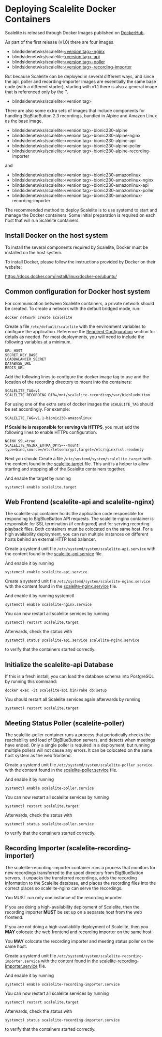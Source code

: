 # Deploying Scalelite Docker Containers

Scalelite is released through Docker Images published on [DockerHub](https://hub.docker.com/r/blindsidenetwks/scalelite).

As part of the first release (v1.0) there are four images.

- blindsidenetwks/scalelite:[\<version tag>-nginx](#web-frontend-scalelite-api-and-scalelite-nginx)
- blindsidenetwks/scalelite:[\<version tag>-api](#web-frontend-scalelite-api-and-scalelite-nginx)
- blindsidenetwks/scalelite:[\<version tag>-poller](#meeting-status-poller-scalelite-poller)
- blindsidenetwks/scalelite:[\<version tag>-recording-importer](#recording-importer-scalelite-recording-importer)

But because Scalelite can be deployed in several different ways, and since the api, poller and recording-importer images are essentially the same base code (with a different starter), starting with v1.1 there is also a general image that is referenced only by the '<version tag>'.

- blindsidenetwks/scalelite:\<version tag>

There are also some extra sets of images that include components for handling BigBlueButton 2.3 recordings, bundled in Alpine and Amazon Linux as the base image.

- blindsidenetwks/scalelite:\<version tag>-bionic230-alpine
- blindsidenetwks/scalelite:\<version tag>-bionic230-alpine-nginx
- blindsidenetwks/scalelite:\<version tag>-bionic230-alpine-api
- blindsidenetwks/scalelite:\<version tag>-bionic230-alpine-poller
- blindsidenetwks/scalelite:\<version tag>-bionic230-alpine-recording-importer

and

- blindsidenetwks/scalelite:\<version tag>-bionic230-amazonlinux
- blindsidenetwks/scalelite:\<version tag>-bionic230-amazonlinux-nginx
- blindsidenetwks/scalelite:\<version tag>-bionic230-amazonlinux-api
- blindsidenetwks/scalelite:\<version tag>-bionic230-amazonlinux-poller
- blindsidenetwks/scalelite:\<version tag>-bionic230-amazonlinux-recording-importer

The recommended method to deploy Scalelite is to use systemd to start and manage the Docker containers. Some initial preparation is required on each host that will run Scalelite containers.

## Install Docker on the host system
To install the several components required by Scalelite, Docker must be installed on the host system.

To install Docker, please follow the instructions provided by Docker on their website:

https://docs.docker.com/install/linux/docker-ce/ubuntu/

## Common configuration for Docker host system
For communication between Scalelite containers, a private network should be created. To create a network with the default bridged mode, run:

`docker network create scalelite`

Create a file `/etc/default/scalelite` with the environment variables to configure the application. Reference the [Required Configuration](../README.md#required) section for details as needed. For most deployments, you will need to include the following variables at a minimum.

```
URL_HOST
SECRET_KEY_BASE
LOADBALANCER_SECRET
DATABASE_URL
REDIS_URL
```

Add the following lines to configure the docker image tag to use and the location of the recording directory to mount into the containers:

```
SCALELITE_TAG=v1
SCALELITE_RECORDING_DIR=/mnt/scalelite-recordings/var/bigbluebutton
```

For using one of the extra sets of docker images the `SCALELITE_TAG` should be set accordingly. For example:

```
SCALELITE_TAG=v1.1-bionic230-amazonlinux
```

**If Scalelite is responsible for serving via HTTPS**, you must add the following lines to enable HTTPs configuration:

```
NGINX_SSL=true
SCALELITE_NGINX_EXTRA_OPTS=--mount type=bind,source=/etc/letsencrypt,target=/etc/nginx/ssl,readonly
```

Next you should Create a file `/etc/systemd/system/scalelite.target` with the content found in the [scalelite.target](../systemd/scalelite.target) file. This unit is a helper to allow starting and stopping all of the Scalelite containers together.

And enable the target by running

`systemctl enable scalelite.target`

## Web Frontend (scalelite-api and scalelite-nginx)

The scalelite-api container holds the application code responsible for responding to BigBlueButton API requests. The scalelite-nginx container is responsible for SSL termination (if configured) and for serving recording playback files. Both containers must be colocated on the same host. For a high availability deployment, you can run multiple instances on different hosts behind an external HTTP load balancer.

Create a systemd unit file `/etc/systemd/system/scalelite-api.service` with the content found in the [scalelite-api.service](../systemd/scalelite-api.service) file.

And enable it by running

`systemctl enable scalelite-api.service`

Create a systemd unit file `/etc/systemd/system/scalelite-nginx.service` with the content found in the [scalelite-nginx.service](../systemd/scalelite-nginx.service) file.

And enable it by running systemctl

`systemctl enable scalelite-nginx.service`

You can now restart all scalelite services by running

`systemctl restart scalelite.target`

Afterwards, check the status with

`systemctl status scalelite-api.service scalelite-nginx.service`

to verify that the containers started correctly.

## Initialize the scalelite-api Database

If this is a fresh install, you can load the database schema into PostgreSQL by running this command:

`docker exec -it scalelite-api bin/rake db:setup`

You should restart all Scalelite services again afterwards by running

`systemctl restart scalelite.target`

## Meeting Status Poller (scalelite-poller)
The scalelite-poller container runs a process that periodically checks the reachability and load of BigBlueButton servers, and detects when meetings have ended.
Only a single poller is required in a deployment, but running multiple pollers will not cause any errors. It can be colocated on the same host system as the web frontend.

Create a systemd unit file `/etc/systemd/system/scalelite-poller.service` with the content found in the [scalelite-poller.service](../systemd/scalelite-poller.service) file.

And enable it by running

`systemctl enable scalelite-poller.service`

You can now restart all scalelite services by running

`systemctl restart scalelite.target`

Afterwards, check the status with

`systemctl status scalelite-poller.service`

to verify that the containers started correctly.

## Recording Importer (scalelite-recording-importer)
The scalelite-recording-importer container runs a process that monitors for new recordings transferred to the spool directory from BigBlueButton servers. It unpacks the transferred recordings, adds the recording information to the Scalelite database, and places the recording files into the correct places so scalelite-nginx can serve the recordings.

You MUST run only one instance of the recording importer.

If you are doing a high-availability deployment of Scalelite, then the recording importer **MUST** be set up on a separate host from the web frontend.

If you are not doing a high-availability deployment of Scalelite, then you **MAY** colocate the web frontend and recording importer on the same host.

You **MAY** colocate the recording importer and meeting status poller on the same host.

Create a systemd unit file `/etc/systemd/system/scalelite-recording-importer.service` with the content found in the [scalelite-recording-importer.service](../systemd/scalelite-recording-importer.service) file.

And enable it by running

`systemctl enable scalelite-recording-importer.service`

You can now restart all scalelite services by running

`systemctl restart scalelite.target`

Afterwards, check the status with

`systemctl status scalelite-recording-importer.service`

to verify that the containers started correctly.
